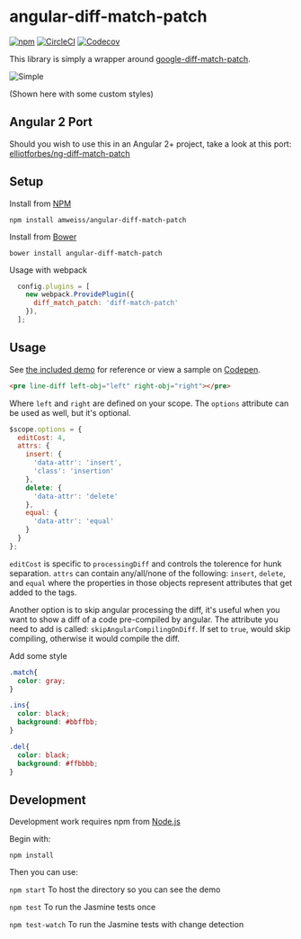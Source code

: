 angular-diff-match-patch
========================

[![npm](https://img.shields.io/npm/v/angular-diff-match-patch.svg)](https://www.npmjs.com/package/angular-diff-match-patch)
[![CircleCI](https://img.shields.io/circleci/project/github/amweiss/angular-diff-match-patch/master.svg)](https://circleci.com/gh/amweiss/angular-diff-match-patch/tree/master) [![Codecov](https://img.shields.io/codecov/c/github/amweiss/angular-diff-match-patch.svg?maxAge=2592000)](https://codecov.io/gh/amweiss/angular-diff-match-patch)

This library is simply a wrapper around [google-diff-match-patch](https://code.google.com/p/google-diff-match-patch/).

![Simple](https://i.imgur.com/C2B0pdK.png)

(Shown here with some custom styles)

Angular 2 Port
---------------

Should you wish to use this in an Angular 2+ project, take a look at this port: [elliotforbes/ng-diff-match-patch](https://github.com/elliotforbes/ng-diff-match-patch)

Setup
-----

Install from [NPM](https://npmjs.com)

`npm install amweiss/angular-diff-match-patch`

Install from [Bower](https://bower.io/)

`bower install angular-diff-match-patch`

Usage with webpack

```javascript
  config.plugins = [
    new webpack.ProvidePlugin({
      diff_match_patch: 'diff-match-patch'
    }),
  ];
```

Usage
-----

See [the included demo](https://amweiss.github.io/angular-diff-match-patch/) for reference or view a sample on [Codepen](https://codepen.io/amweiss/pen/grXNPm).

```html
<pre line-diff left-obj="left" right-obj="right"></pre>
```

Where `left` and `right` are defined on your scope.  The `options` attribute can be used as well, but it's optional.

```javascript
$scope.options = {
  editCost: 4,
  attrs: {
    insert: {
      'data-attr': 'insert',
      'class': 'insertion'
    },
    delete: {
      'data-attr': 'delete'
    },
    equal: {
      'data-attr': 'equal'
    }
  }
};
```

`editCost` is specific to `processingDiff` and controls the tolerence for hunk separation.  `attrs` can contain any/all/none of the following: `insert`, `delete`, and `equal` where the properties in those objects represent attributes that get added to the tags.

Another option is to skip angular processing the diff, it's useful when you want to show a diff of a code pre-compiled by angular. The attribute you need to add is called: `skipAngularCompilingOnDiff`. If set to `true`, would skip compiling, otherwise it would compile the diff.

Add some style

```css
.match{
  color: gray;
}

.ins{
  color: black;
  background: #bbffbb;
}

.del{
  color: black;
  background: #ffbbbb;
}
```

Development
-----

Development work requires npm from [Node.js](https://nodejs.org/)

Begin with:

`npm install`

Then you can use:

`npm start` To host the directory so you can see the demo

`npm test` To run the Jasmine tests once

`npm test-watch` To run the Jasmine tests with change detection
